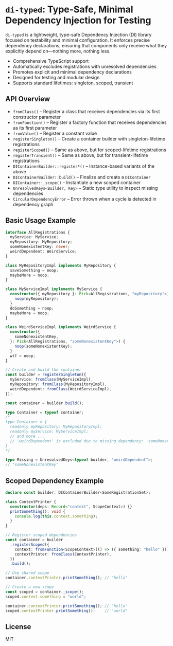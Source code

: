 # `di-typed`: Type-Safe, Minimal Dependency Injection for Testing

`di-typed` is a lightweight, type-safe Dependency Injection (DI) library focused on testability and minimal configuration.
It enforces precise dependency declarations, ensuring that components only receive what they explicitly depend on—nothing more, nothing less.

* Comprehensive TypeScript support
* Automatically excludes registrations with unresolved dependencies
* Promotes explicit and minimal dependency declarations
* Designed for testing and modular design
* Supports standard lifetimes: singleton, scoped, transient

## API Overview

* `fromClass()` – Register a class that receives dependencies via its first constructor parameter
* `fromFunction()` – Register a factory function that receives dependencies as its first parameter
* `fromValue()` – Register a constant value
* `registerSingleton()` – Create a container builder with singleton-lifetime registrations
* `registerScoped()` – Same as above, but for scoped-lifetime registrations
* `registerTransient()` – Same as above, but for transient-lifetime registrations
* `DIContainerBuilder::register*()` – Instance-based variants of the above
* `DIContainerBuilder::build()` – Finalize and create a `DIContainer`
* `DIContainer::_scope()` – Instantiate a new scoped container
* `UnresolvedKeys<Builder, Key>` – Static type utility to inspect missing dependencies
* `CircularDependencyError` – Error thrown when a cycle is detected in dependency graph

## Basic Usage Example

```ts
interface AllRegistrations {
  myService: MyService;
  myRepository: MyRepository;
  someNonexistentKey: never;
  weirdDependent: WeirdService;
}

class MyRepositoryImpl implements MyRepository {
  saveSomething = noop;
  maybeMore = noop;
}

class MyServiceImpl implements MyService {
  constructor({ myRepository }: Pick<AllRegistrations, "myRepository">) {
    noop(myRepository);
  }
  doSomething = noop;
  maybeMore = noop;
}

class WeirdServiceImpl implements WeirdService {
  constructor({
    someNonexistentKey,
  }: Pick<AllRegistrations, "someNonexistentKey">) {
    noop(someNonexistentKey);
  }
  wtf = noop;
}

// Create and build the container
const builder = registerSingleton({
  myService: fromClass(MyServiceImpl),
  myRepository: fromClass(MyRepositoryImpl),
  weirdDependent: fromClass(WeirdServiceImpl),
});

const container = builder.build();
```

```ts
type Container = typeof container;
/*
type Container = {
  readonly myRepository: MyRepositoryImpl;
  readonly myService: MyServiceImpl;
  // and more ...
  // 'weirdDependent' is excluded due to missing dependency: 'someNonexistentKey'
}
*/

type Missing = UnresolvedKeys<typeof builder, "weirdDependent">;
// "someNonexistentKey"
```

## Scoped Dependency Example

```ts
declare const builder: DIContainerBuilder<SomeRegistrationSet>;

class ContextPrinter {
  constructor(deps: Record<"context", ScopeContext>) {}
  printSomething(): void {
    console.log(this.context.something);
  }
}

// Register scoped dependencies
const container = builder
  .registerScoped({
    context: fromFunction<ScopeContext>(() => ({ something: "hello" })),
    contextPrinter: fromClass(ContextPrinter),
  })
  .build();

// Use shared scope
container.contextPrinter.printSomething(); // "hello"

// Create a new scope
const scoped = container._scope();
scoped.context.something = "world";

container.contextPrinter.printSomething(); // "hello"
scoped.contextPrinter.printSomething();    // "world"
```

## License

MIT
